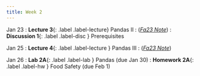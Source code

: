 ```yaml
---
title: Week 2
---
```



Jan 23
: **Lecture 3**{: .label .label-lecture} Pandas II
    : ([*Fa23 Note*](https://ds100.org/fa23-course-notes/pandas_2/pandas_2.html))
: **Discussion 1**{: .label .label-disc } Prerequisites

Jan 25
: **Lecture 4**{: .label .label-lecture } Pandas III
    : ([*Fa23 Note*](https://ds100.org/fa23-course-notes/pandas_3/pandas_3.html))

Jan 26
: **Lab 2A**{: .label .label-lab } Pandas (due Jan 30)
: **Homework 2A**{: .label .label-hw } Food Safety (due Feb 1)
